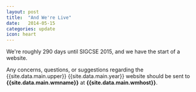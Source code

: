 ```yaml
---
layout: post
title:  "And We're Live"
date:   2014-05-15
categories: update
icon: heart
---
```


We're roughly 290 days until SIGCSE 2015, and we have the start of a website. 

Any concerns, questions, or suggestions regarding the {{site.data.main.upper}} {{site.data.main.year}} website should be sent to **{{site.data.main.wmname}}** at **{{site.data.main.wmhost}}**.

